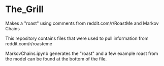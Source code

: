 # The_Grill
Makes a "roast" using comments from reddit.com/r/RoastMe and Markov Chains

This repository contains files that were used to pull information from reddit.com/r/roasteme

MarkovChains.ipynb generates the "roast" and a few example roast from the model can be found at the bottom of the file.
